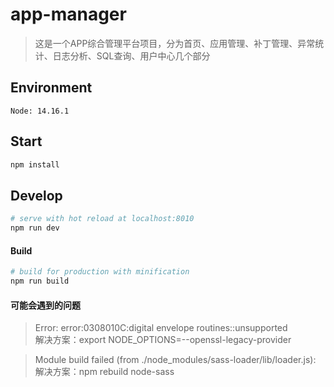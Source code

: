 # app-manager

> 这是一个APP综合管理平台项目，分为首页、应用管理、补丁管理、异常统计、日志分析、SQL查询、用户中心几个部分

## Environment

`Node: 14.16.1`

## Start


``` bash
npm install
```

## Develop

``` bash
# serve with hot reload at localhost:8010
npm run dev
```

#### Build

``` bash
# build for production with minification
npm run build
```

#### 可能会遇到的问题
>Error: error:0308010C:digital envelope routines::unsupported<br>
解决方案：export NODE_OPTIONS=--openssl-legacy-provider

>Module build failed (from ./node_modules/sass-loader/lib/loader.js):<br>
解决方案：npm rebuild node-sass
